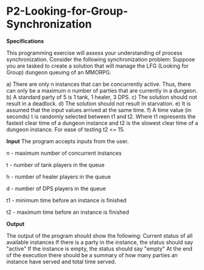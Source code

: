 # P2-Looking-for-Group-Synchronization

**Specifications**

This programming exercise will assess your understanding of process synchronization.
Consider the following synchronization problem:
Suppose you are tasked to create a solution that will manage the LFG (Looking for Group) dungeon queuing of an MMORPG.

a) There are only n instances that can be concurrently active. Thus, there can only be a maximum n number of parties that are currently in a dungeon.
b) A standard party of 5 is 1 tank, 1 healer, 3 DPS.
c) The solution should not result in a deadlock.
d) The solution should not result in starvation.
e) It is assumed that the input values arrived at the same time.
f) A time value (in seconds) t is randomly selected between t1 and t2. Where t1 represents the fastest clear time of a dungeon instance and t2 is the slowest clear time of a dungeon instance. For ease of testing t2 <= 15.

**Input**
The program accepts inputs from the user.

n - maximum number of concurrent instances

t - number of tank players in the queue

h - number of healer players in the queue

d - number of DPS players in the queue

t1 - minimum time before an instance is finished

t2 - maximum time before an instance is finished 

**Output**

The output of the program should show the following:
Current status of all available instances
If there is a party in the instance, the status should say "active"
If the instance is empty, the status should say "empty"
At the end of the execution there should be a summary of how many parties an instance have served and total time served.
